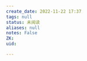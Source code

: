 ```yaml
---
create_date: 2022-11-22 17:37
tags: null
status: 未阅读 
aliases: null
notes: False
ZK: 
uid: 

---
```



